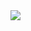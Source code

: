 <img src="https://github-readme-stats.vercel.app/api?username=zero2ditf&&show_icons=true&title_color=ttttt&icon_color=bb2acf&text_color=daf7dc&bg_color=143515">
